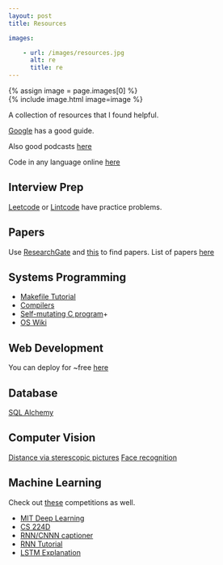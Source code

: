 ```yaml
---
layout: post
title: Resources

images:

    - url: /images/resources.jpg
      alt: re
      title: re
---
```

{% assign image = page.images[0] %}		
{% include image.html image=image %}

A collection of resources that I found helpful.

[Google](https://www.google.com/about/careers/students/guide-to-technical-development.html) has a good guide.

Also good podcasts [here](http://www.programmingthrowdown.com/)

Code in any language online [here](https://repl.it/languages)

## Interview Prep
[Leetcode](https://leetcode.com/) or [Lintcode](http://www.lintcode.com/en/) have practice problems.

## Papers
Use [ResearchGate](https://www.researchgate.net/home) and [this](http://www.arxiv-sanity.com/) to find papers.
List of papers [here](/_posts/2016-12-01-Papers.md)

## Systems Programming
+ [Makefile Tutorial](http://www.cs.colby.edu/maxwell/courses/tutorials/maketutor/)
+ [Compilers](https://lagunita.stanford.edu/courses/Engineering/Compilers/Fall2014/22e542a9f1f648779506b78ee6881241/)
+ [Self-mutating C program](https://shanetully.com/2013/12/writing-a-self-mutating-x86_64-c-program/)+ 
+ [OS Wiki](http://www.iu.hio.no/~mark/os/os.html)

## Web Development
You can deploy for ~free [here](https://cloud.digitalocean.com/droplets?i=f7fa01)

## Database
[SQL Alchemy](http://www.sqlalchemy.org/)

## Computer Vision
[Distance via sterescopic pictures](http://dsc.ijs.si/files/papers/S101%20Mrovlje.pdf)
[Face recognition](http://docs.opencv.org/2.4/modules/contrib/doc/facerec/facerec_tutorial.html)

## Machine Learning
Check out [these](https://www.kaggle.com/#) competitions as well.

 + [MIT Deep Learning](http://www.deeplearningbook.org/)
 + [CS 224D](http://cs224d.stanford.edu/syllabus.html)
 + [RNN/CNNN captioner](http://blog.revolutionanalytics.com/2016/09/deep-learning-part-3.html)
 + [RNN Tutorial](https://medium.com/@erikhallstrm/hello-world-rnn-83cd7105b767#.k7a20hwf7)
 + [LSTM Explanation](http://colah.github.io/posts/2015-08-Understanding-LSTMs/)
